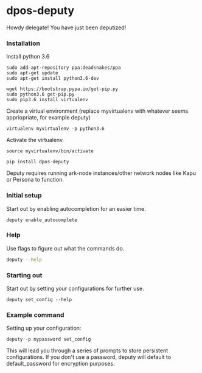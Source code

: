 # dpos-deputy

Howdy delegate! You have just been deputized!

### Installation

Install python 3.6

```commandline
sudo add-apt-repository ppa:deadsnakes/ppa
sudo apt-get update
sudo apt-get install python3.6-dev

wget https://bootstrap.pypa.io/get-pip.py
sudo python3.6 get-pip.py
sudo pip3.6 install virtualenv
```

Create a virtual environment (replace myvirtualenv with whatever seems appriopriate, for example deputy)

```commandline
virtualenv myvirtualenv -p python3.6
```

Activate the virtualenv.

```commandline
source myvirtualenv/bin/activate
```

```commandline
pip install dpos-deputy
```

Deputy requires running ark-node instances/other network nodes like Kapu or Persona to function.

### Initial setup

Start out by enabling autocompletion for an easier time.

```commandline
deputy enable_autocomplete
```

### Help

Use flags to figure out what the commands do.

```bash
deputy --help
```

### Starting out
Start out by setting your configurations for further use.

```commandline
deputy set_config --help
```

### Example command
Setting up your configuration:

```commandline
deputy -p mypassword set_config
```

This will lead you through a series of prompts to store persistent configurations. If you don't use a 
password, deputy will default to default_password for encryption purposes. 

